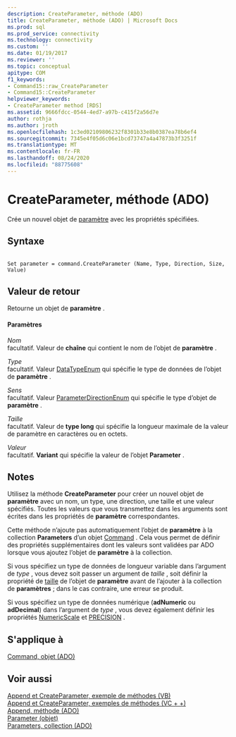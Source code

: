 ```yaml
---
description: CreateParameter, méthode (ADO)
title: CreateParameter, méthode (ADO) | Microsoft Docs
ms.prod: sql
ms.prod_service: connectivity
ms.technology: connectivity
ms.custom: ''
ms.date: 01/19/2017
ms.reviewer: ''
ms.topic: conceptual
apitype: COM
f1_keywords:
- Command15::raw_CreateParameter
- Command15::CreateParameter
helpviewer_keywords:
- CreateParameter method [RDS]
ms.assetid: 9666fdcc-0544-4ed7-a97b-c415f2a56d7e
author: rothja
ms.author: jroth
ms.openlocfilehash: 1c3ed02109806232f8301b33e8b0387ea78b6ef4
ms.sourcegitcommit: 7345e4f05d6c06e1bcd73747a4a47873b3f3251f
ms.translationtype: MT
ms.contentlocale: fr-FR
ms.lasthandoff: 08/24/2020
ms.locfileid: "88775608"
---
```

# <a name="createparameter-method-ado"></a>CreateParameter, méthode (ADO)
Crée un nouvel objet de [paramètre](./parameter-object.md) avec les propriétés spécifiées.  
  
## <a name="syntax"></a>Syntaxe  
  
```  
  
Set parameter = command.CreateParameter (Name, Type, Direction, Size, Value)  
```  
  
## <a name="return-value"></a>Valeur de retour  
 Retourne un objet de **paramètre** .  
  
#### <a name="parameters"></a>Paramètres  
 *Nom*  
 facultatif. Valeur de **chaîne** qui contient le nom de l’objet de **paramètre** .  
  
 *Type*  
 facultatif. Valeur [DataTypeEnum](./datatypeenum.md) qui spécifie le type de données de l’objet de **paramètre** .  
  
 *Sens*  
 facultatif. Valeur [ParameterDirectionEnum](./parameterdirectionenum.md) qui spécifie le type d’objet de **paramètre** .  
  
 *Taille*  
 facultatif. Valeur de **type long** qui spécifie la longueur maximale de la valeur de paramètre en caractères ou en octets.  
  
 *Valeur*  
 facultatif. **Variant** qui spécifie la valeur de l’objet **Parameter** .  
  
## <a name="remarks"></a>Notes  
 Utilisez la méthode **CreateParameter** pour créer un nouvel objet de **paramètre** avec un nom, un type, une direction, une taille et une valeur spécifiés. Toutes les valeurs que vous transmettez dans les arguments sont écrites dans les propriétés de **paramètre** correspondantes.  
  
 Cette méthode n’ajoute pas automatiquement l’objet de **paramètre** à la collection **Parameters** d’un objet [Command](./command-object-ado.md) . Cela vous permet de définir des propriétés supplémentaires dont les valeurs sont validées par ADO lorsque vous ajoutez l’objet de **paramètre** à la collection.  
  
 Si vous spécifiez un type de données de longueur variable dans l’argument de *type* , vous devez soit passer un argument de *taille* , soit définir la propriété de [taille](./size-property-ado-parameter.md) de l’objet de **paramètre** avant de l’ajouter à la collection de **paramètres** ; dans le cas contraire, une erreur se produit.  
  
 Si vous spécifiez un type de données numérique (**adNumeric** ou **adDecimal**) dans l’argument de *type* , vous devez également définir les propriétés [NumericScale](./numericscale-property-ado.md) et [PRECISION](./precision-property-ado.md) .  
  
## <a name="applies-to"></a>S'applique à  
 [Command, objet (ADO)](./command-object-ado.md)  
  
## <a name="see-also"></a>Voir aussi  
 [Append et CreateParameter, exemple de méthodes (VB)](./append-and-createparameter-methods-example-vb.md)   
 [Append et CreateParameter, exemples de méthodes (VC + +)](./append-and-createparameter-methods-example-vc.md)   
 [Append, méthode (ADO)](./append-method-ado.md)   
 [Parameter (objet)](./parameter-object.md)   
 [Parameters, collection (ADO)](./parameters-collection-ado.md)